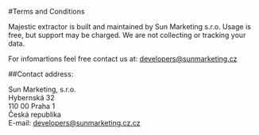 #Terms and Conditions

Majestic extractor is built and maintained by Sun Marketing s.r.o. Usage is free, but support may be charged. We are not collecting or tracking your data. 

For infomartions feel free contact us at: developers@sunmarketing.cz

##Contact address:

Sun Marketing, s.r.o.  
Hybernská 32  
110 00 Praha 1  
Česká republika  
E-mail: developers@sunmarketing.cz.cz

